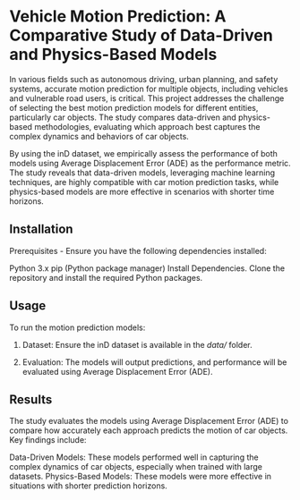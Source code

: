# Vehicle Motion Prediction: A Comparative Study of Data-Driven and Physics-Based Models

In various fields such as autonomous driving, urban planning, and safety systems, accurate motion prediction for multiple objects, including vehicles and vulnerable road users, is critical. This project addresses the challenge of selecting the best motion prediction models for different entities, particularly car objects. The study compares data-driven and physics-based methodologies, evaluating which approach best captures the complex dynamics and behaviors of car objects.

By using the inD dataset, we empirically assess the performance of both models using Average Displacement Error (ADE) as the performance metric. The study reveals that data-driven models, leveraging machine learning techniques, are highly compatible with car motion prediction tasks, while physics-based models are more effective in scenarios with shorter time horizons.

## Installation
Prerequisites -
Ensure you have the following dependencies installed:

Python 3.x
pip (Python package manager)
Install Dependencies. Clone the repository and install the required Python packages.

## Usage
To run the motion prediction models:

1. Dataset: Ensure the inD dataset is available in the *data/* folder.

2. Evaluation: The models will output predictions, and performance will be evaluated using Average Displacement Error (ADE).

## Results
The study evaluates the models using Average Displacement Error (ADE) to compare how accurately each approach predicts the motion of car objects. Key findings include:

Data-Driven Models: These models performed well in capturing the complex dynamics of car objects, especially when trained with large datasets.
Physics-Based Models: These models were more effective in situations with shorter prediction horizons.
